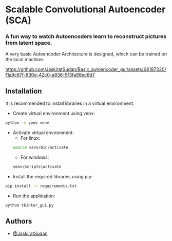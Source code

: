 # Scalable Convolutional Autoencoder (SCA)
### A fun way to watch Autoencoders learn to reconstruct pictures from latent space.
A very basic Autoencoder Architecture is designed, which can be trained on the local machine.

https://github.com/JaskiratSudan/Basic_autoencoder_gui/assets/68187330/f1a9c67f-830e-42c0-a936-5f3fa99ec8d7

## Installation
It is recommended to install libraries in a virtual environment.
- Create virtual environment using venv:
```bash
python -m venv venv
```
- Activate virtual environment:
    - For linux:
    ```bash
    source venv/bin/activate
    ```
    * For windows:
    ```bash
    venv\Scripts\activate
    ```
- Install the required libraries using pip:

```bash
pip install -r requirements.txt
```
- Run the application:
```bash
python tkinter_gui.py
```

## Authors

- [@JaskiratSudan](https://github.com/JaskiratSudan)
